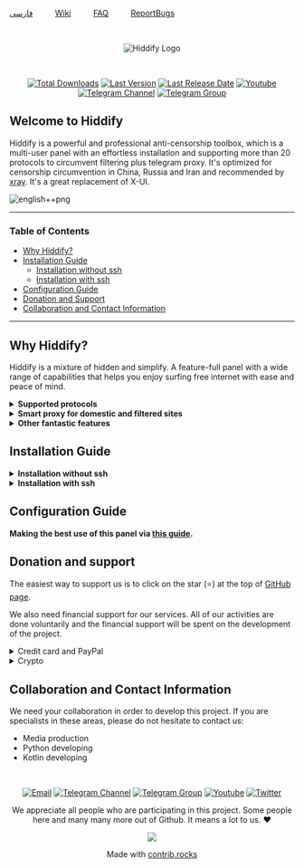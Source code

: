 <base target="_blank">

<div dir="ltr" markdown="1">

 [فارسی](https://github.com/hiddify/hiddify-config/blob/main/README_fa.md)&nbsp;&nbsp;&nbsp;&nbsp;&nbsp;&nbsp;&nbsp;&nbsp;&nbsp;&nbsp;[Wiki](https://github.com/hiddify/hiddify-config/wiki)&nbsp;&nbsp;&nbsp;&nbsp;&nbsp;&nbsp;&nbsp;&nbsp;&nbsp;&nbsp;[FAQ](https://github.com/hiddify/hiddify-config/discussions/categories/q-a-%D8%B3%D9%88%D8%A7%D9%84%D8%A7%D8%AA-%D8%B1%D8%A7%DB%8C%D8%AC)&nbsp;&nbsp;&nbsp;&nbsp;&nbsp;&nbsp;&nbsp;&nbsp;&nbsp;&nbsp;[ReportBugs](https://github.com/hiddify/hiddify-config/issues)&nbsp;&nbsp;&nbsp;&nbsp;&nbsp;&nbsp;&nbsp;&nbsp;&nbsp;&nbsp;
</div>
</br>
<div align=center markdown="1">

![Hiddify Logo](https://user-images.githubusercontent.com/125398461/227720391-f6360e48-f211-4f56-a5b1-42522c30ecb7.png)


</div>
</br>
<div align=center>


[![Total Downloads](https://img.shields.io/github/downloads/hiddify/hiddify-config/total?label=downloads%20after%202023%2F03%2F27%2011%3A00%20)](https://github.com/hiddify/hiddify-config/)
[![Last Version](https://img.shields.io/github/release/hiddify/hiddify-config/all.svg)](https://github.com/hiddify/hiddify-config/)
[![Last Release Date](https://img.shields.io/github/release-date/hiddify/hiddify-config.svg)](https://github.com/hiddify/hiddify-config/)
[![Youtube](https://img.shields.io/youtube/channel/views/UCxrmeMvVryNfB4XL35lXQNg?label=Youtube&style=plastic)](https://www.youtube.com/@hiddify)
[![Telegram Channel](https://img.shields.io/endpoint?label=Telegram&style=plastic&url=https%3A%2F%2Ftg.sumanjay.workers.dev%2Fhiddify)](https://telegram.dog/hiddify)
[![Telegram Group](https://img.shields.io/endpoint?color=neon&label=Support%20Group&style=plastic&url=https%3A%2F%2Ftg.sumanjay.workers.dev%2Fhiddify_board)](https://telegram.dog/hiddify_board)

<!--
[![GitHub Stars](https://img.shields.io/tokei/lines/github/hiddify/hiddify-config.svg)](https://github.com/hiddify/hiddify-config/)
[![GitHub Stars](https://img.shields.io/github/stars/hiddify/hiddify-config.svg)](https://github.com/hiddify/hiddify-config/)
[![GitHub Forks](https://img.shields.io/github/forks/hiddify/hiddify-config.svg)](https://github.com/hiddify/hiddify-config/)
[![Telegram Channel](https://img.shields.io/endpoint?style=social&url=https%3A%2F%2Frunkit.io%2Fdamiankrawczyk%2Ftelegram-badge%2Fbranches%2Fmaster%3Furl%3Dhttps%3A%2F%2Ft.me%2Fhiddify&label=Telegram
)](https://telegram.com/hiddify/)


[![Telegram Channel](https://img.shields.io/endpoint?label=Telegram&style=plastic&url=https%3A%2F%2Ftg.sumanjay.workers.dev%2Fhiddify)](https://telegram.dog/hiddify)
[![Telegram Group](https://img.shields.io/endpoint?color=neon&label=Support%20Group&style=plastic&url=https%3A%2F%2Ftg.sumanjay.workers.dev%2Fhiddify_board)](https://telegram.dog/hiddify_board)
[![Youtube](https://img.shields.io/youtube/channel/views/UCxrmeMvVryNfB4XL35lXQNg?label=Youtube&style=plastic)](https://www.youtube.com/@hiddify)
[![Twitter](https://img.shields.io/twitter/follow/hiddify_com?label=Twitter&style=plastic)](https://twitter.com/intent/follow?screen_name=hiddify_com)
-->

</div>

<div dir="ltr" markdown="1">

## Welcome to Hiddify

Hiddify is a powerful and professional anti-censorship toolbox, which is a multi-user panel with an effortless installation and supporting more than 20 protocols to circumvent filtering plus telegram proxy.  It's optimized for censorship circumvention in China, Russia and Iran and recommended by <a href="https://github.com/XTLS/Xray-core#installation" target="_blank">xray</a>. It's a great replacement of X-UI.

![english++png](https://user-images.githubusercontent.com/114227601/228011984-83b1f981-aede-438e-920d-113d9894477a.png)


***

### Table of Contents
- [Why Hiddify?](https://github.com/hiddify/hiddify-config/blob/main/README.md#why-hiddify)
- [Installation Guide](https://github.com/hiddify/hiddify-config/blob/main/README.md#installation-guide)
  - [Installation without ssh](https://github.com/hiddify/hiddify-config/blob/main/README.md#installation-without-ssh)
  - [Installation with ssh](https://github.com/hiddify/hiddify-config/blob/main/README.md#installation-with-ssh)
- [Configuration Guide](https://github.com/hiddify/hiddify-config/blob/main/README.md#configuration-guide)
- [Donation and Support](https://github.com/hiddify/hiddify-config/blob/main/README.md#donation-and-support)
- [Collaboration and Contact Information](https://github.com/hiddify/hiddify-config/blob/main/README.md#collaboration-and-contact-information)


***
## Why Hiddify?
Hiddify is a mixture of hidden and simplify. A feature-full panel with a wide range of capabilities that helps you enjoy surfing free internet with ease and peace of mind. 

<details markdown="1"> <summary> <b>Supported protocols</b> </summary> 

| Supported Configs | Supported Configs |
| - | - |
| ♥ **Telegram Proxy** ♥ | **vless+xtls** |
| **Web Socket (cdn support)**:<br> - vless+tls+ws <br>- trojan+tls+ws <br> - vmess+tls+ws | **h2+tls**:<br> - vless+tls<br> - trojan+tls<br> - vmess+tls |
| **grpc+tls**:<br> - vless+grpc+tls<br> - trojan+grpc+tls<br> - vmess+grpc+tls | **http1.1+tls**:  <br>- trojan+tls <br> - vmess+tls|
| **old configs**: <br> - trojango (cdn support) <br> - v2ray+ws (cdn support) <br> - vmess (cdn support) <br> - ss+faketls| **HTTP** <br> -unsafe, default is disable <br> - vless<br> -vmess |

</details>


<details markdown="1"> <summary><b>Smart proxy for domestic and filtered sites</b></summary>
 
You can connect to the internet in 3 modes using Hiddify(Clash) client and Hiddify panel. 
1. This method only circumvents filtered websites via the proxies.
2. This method circumvents all websites except domestic websites based in China, Russia and Iran. This way the domestic websites can be opened without any proxies (recommended)
3. This method circumvents all websites. 

At the same time, the proposed solution is resistant to detection by the internet filtering entities and prevents the usual attacks on the server i.e., the possibility of detection is minimal, however, do not forget to disable other ports except 22, 80 and 443.  

</details>

<details markdown="1"><summary><b>Other fantastic features</b></summary>


<details  markdown="1"> <summary>Supported operating systems</summary>
Hiddify has been tested on Ubuntu 20.04 and 22.04. Ubuntu arm64 or amd64
</details>



<details  markdown="1"> <summary>Speed test</summary>

In this way, you can check the speed of the server with and without anti-filter.

![speed_test](https://user-images.githubusercontent.com/114227601/210183115-4e1f4186-421e-4316-8082-3ce53275adc7.png)

</details>

 

<details markdown="1"> <summary>DNS over HTTPS (CDN support)</summary>
 
To use DNS over HTTPS, just use the following DNS in the browser. 
 
 `https://yourdomain.com/yoursecret/dns/dns-query{?dns}`
 
</details>

<details markdown="1"> <summary>Redirector (CDN support)</summary> 
When you want to share Telegram proxy or Shadowsocks proxy through other programs, it is possible to redirect with CDN support. For example, if you put the Shadowsocks configuration instead of "fullURL", clicking on this link will open Shadowsocks app and activate the proxy on it. For example:
 `https://yourdomain.com/yoursecret/redirect/fullURL` 

 Replace "fullURL" by the Shadowsocks configuration. 

 
 `https://yourdomain.com/yoursecret/redirect/ss://secret/` 
 
</details>

</details>
</details>


## Installation Guide


<details markdown="1"> <summary><b>Installation without ssh</b></summary>
This way you can take advantage of quick and easy installation of this panel using cloud-init scripts with no technical knowledge and even without any ssh connections

- [Installation in Vultr (Recommended option to start) ](https://github-com.translate.goog/hiddify/hiddify-config/wiki/Vultr-%D9%86%D8%B5%D8%A8-%D8%B3%D8%B1%DB%8C%D8%B9-%D8%AF%D8%B1-%D9%88%D9%84%D8%AA%D8%B1?_x_tr_sl=auto&_x_tr_tl=en&_x_tr_hl=en&_x_tr_pto=wapp)
- [Installation in Oracle Cloud (four free servers)](https://github-com.translate.goog/hiddify/hiddify-config/wiki/Oracle-%D9%86%D8%B5%D8%A8-%D8%AE%DB%8C%D9%84%DB%8C-%D8%AE%DB%8C%D9%84%DB%8C-%D8%B3%D8%B1%DB%8C%D8%B9-%D8%AF%D8%B1-%D8%A7%D9%88%D8%B1%D8%A7%DA%A9%D9%84-%DA%A9%D9%84%D9%88%D8%AF?_x_tr_sl=auto&_x_tr_tl=en&_x_tr_hl=en&_x_tr_pto=wapp)
- [Installation in OVH ](https://github-com.translate.goog/hiddify/hiddify-config/wiki/OVH-%D9%86%D8%B5%D8%A8-%D8%AE%DB%8C%D9%84%DB%8C-%D8%B3%D8%B1%DB%8C%D8%B9-%D8%AF%D8%B1-%D8%A7%D9%88-%D9%88%DB%8C-%D8%A7%DA%86?_x_tr_sl=auto&_x_tr_tl=en&_x_tr_hl=en&_x_tr_pto=wapp)
- [Installation in Hetzner](https://github-com.translate.goog/hiddify/hiddify-config/wiki/Hetzner-%D9%86%D8%B5%D8%A8-%D8%AE%DB%8C%D9%84%DB%8C-%D8%B3%D8%B1%DB%8C%D8%B9-%D8%AF%D8%B1-%D9%87%D8%AA%D8%B2%D9%86%D8%B1?_x_tr_sl=auto&_x_tr_tl=en&_x_tr_hl=en&_x_tr_pto=wapp)

</details>

<details markdown="1"> <summary><b>Installation with ssh</b></summary>
Here you can use this guide on pre-prepared Ubuntu server with ssh connection

- [Installation on Ubuntu server](https://github-com.translate.goog/hiddify/hiddify-config/wiki/%D9%86%D8%B5%D8%A8-%D8%B3%D8%B1%DB%8C%D8%B9-%D8%AF%D8%B1-%D8%A7%D9%88%D8%A8%D9%88%D9%86%D8%AA%D9%88?_x_tr_sl=auto&_x_tr_tl=en&_x_tr_hl=en&_x_tr_pto=wapp)
- [Installation with Docker](https://github-com.translate.goog/hiddify/hiddify-config/wiki/%D9%86%D8%B5%D8%A8-%D8%A8%D8%A7-%D8%AF%D8%A7%DA%A9%D8%B1?_x_tr_sl=auto&_x_tr_tl=en&_x_tr_hl=en&_x_tr_pto=wapp)

</details>


## Configuration Guide
<b>Making the best use of this panel via [this guide](https://github-com.translate.goog/hiddify/hiddify-config/wiki/%D9%86%D8%AD%D9%88%D9%87-%D9%BE%DB%8C%DA%A9%D8%B1%D8%A8%D9%86%D8%AF%DB%8C-%D9%BE%D9%86%D9%84-%D9%87%DB%8C%D8%AF%DB%8C%D9%81%D8%A7%DB%8C?_x_tr_sl=auto&_x_tr_tl=en&_x_tr_hl=en&_x_tr_pto=wapp).</b>

## Donation and support 
The easiest way to support us is to click on the star (⭐) at the top of [GitHub page](https://github.com/hiddify/hiddify-config).

We also need financial support for our services.‌ All of our activities are done voluntarily and the financial support will be spent on the development of the project. 


<details markdown="1"> <summary>Credit card and PayPal</summary> 

  - [![Paypal](https://img.shields.io/badge/Donate-PayPal-blue?style=plastic&logo=paypal)](https://opencollective.com/hiddify/contribute/backer-50556/checkout?interval=month&amount=10)
  - [![Paypal](https://img.shields.io/badge/Donate-CreditCard-orange?style=plastic&logo=visa)](https://opencollective.com/hiddify/contribute/backer-50556/checkout?interval=month&amount=10)
  
  </details>

<details markdown="1"> <summary>Crypto</summary> 
 

  - [![TON](https://img.shields.io/badge/Donate-Ton-informational) `EQCWnykA-YhavOXgH3sf-uxtXLjy83_9n5bJPGRPE8r2247_`](https://tonwhales.com/explorer/address/EQCWnykA-YhavOXgH3sf-uxtXLjy83_9n5bJPGRPE8r2247_)
  - [![USDT (TRC20)](https://img.shields.io/badge/Donate-USDT%20(TRC20)-orange?style=plastic&logo=Tether) `TXZtFUxyBPMSykAWogu7C4zmbjySKqMcDE`](https://chart.apis.google.com/chart?cht=qr&chs=500x500&chl=usdt:TXZtFUxyBPMSykAWogu7C4zmbjySKqMcDE&chld=H)
  - [![LiteCoin](https://img.shields.io/badge/Donate-LiteCoin-blue?style=plastic&logo=Litecoin) `MCHoh7xwaDBBnQgANPpBtXiekagV6KpdrM`](https://chart.apis.google.com/chart?cht=qr&chs=500x500&chl=litecoin:MCHoh7xwaDBBnQgANPpBtXiekagV6KpdrM&chld=H)
  - [![BNB (smart chain)](https://img.shields.io/badge/Donate-BNB%20(smart%20chain)-lightgreen)  `0xF5CFc65ee336B377C2a37EA3BCD0CaD0d0F0CbA0`](https://chart.apis.google.com/chart?cht=qr&chs=500x500&chl=bnb:0xF5CFc65ee336B377C2a37EA3BCD0CaD0d0F0CbA0&chld=H)
  - [![Ethereum](https://img.shields.io/badge/Donate-Ethereum-blueviolet?style=plastic&logo=Ethereum) `0xF5CFc65ee336B377C2a37EA3BCD0CaD0d0F0CbA0`](https://chart.apis.google.com/chart?cht=qr&chs=500x500&chl=ethereum:0xF5CFc65ee336B377C2a37EA3BCD0CaD0d0F0CbA0&chld=H)
  - ![BitCoin](https://img.shields.io/badge/Donate-BitCoin-orange?style=plastic&logo=bitcoin) [`bc1qkfp7n3wxu2zc9mdy20cf27d5pujj65myww8f60`](https://chart.apis.google.com/chart?cht=qr&chs=500x500&chl=bitcoin:bc1qkfp7n3wxu2zc9mdy20cf27d5pujj65myww8f60&chld=H)
  -  [![Doge](https://img.shields.io/badge/Donate-DOGE%20(Dogecoin)-yellow?style=plastic&logo=Dogecoin)`DPerFS2vCu5XnE3He32BaPVTkUDcKLsEaj`](https://chart.apis.google.com/chart?cht=qr&chs=500x500&chl=doge:DPerFS2vCu5XnE3He32BaPVTkUDcKLsEaj&chld=H)

</details>

## Collaboration and Contact Information 
We need your collaboration in order to develop this project. If you are specialists in these areas, please do not hesitate to contact us:

* Media production &nbsp;&nbsp;&nbsp;&nbsp;  
* Python developing &nbsp;&nbsp;&nbsp;&nbsp; ‌  
* Kotlin developing &nbsp;&nbsp;&nbsp;&nbsp; 

<div align=center>

<!--
## Collaboration and Contact Information

* Email: [hiddify@gmail.com](mailto:hiddify@gmail.com)
* Annoncements: [Telegram Channel](https://t.me/hiddify)
* Discussion: [Telegram Group](https://t.me/hiddify_board/5)

-->
</br>

[![Email](https://img.shields.io/badge/Email-hiddify@gmail.com-green?style=plastic&logo=gmail)](hiddify@gmail.com)
[![Telegram Channel](https://img.shields.io/endpoint?label=Telegram&style=plastic&url=https%3A%2F%2Ftg.sumanjay.workers.dev%2Fhiddify)](https://telegram.dog/hiddify)
[![Telegram Group](https://img.shields.io/endpoint?color=neon&label=Support%20Group&style=plastic&url=https%3A%2F%2Ftg.sumanjay.workers.dev%2Fhiddify_board)](https://telegram.dog/hiddify_board)
[![Youtube](https://img.shields.io/youtube/channel/views/UCxrmeMvVryNfB4XL35lXQNg?label=Youtube&style=plastic)](https://www.youtube.com/@hiddify)
[![Twitter](https://img.shields.io/twitter/follow/hiddify1?label=Twitter&style=plastic)](https://twitter.com/intent/follow?screen_name=hiddify)

</div>



<p align=center>
 We appreciate all people who are participating in this project. Some people here and many many more out of Github. It means a lot to us. ♥
 </p>
 
<p align=center> 
<a href="https://github.com/hiddify/hiddify-config/graphs/contributors">
  <img src="https://contrib.rocks/image?repo=hiddify/hiddify-config" />
</a>
</p>
<p align=center>
 Made with <a rel="" target="_blank" href="https://contrib.rocks">contrib.rocks</a> 
</p>
